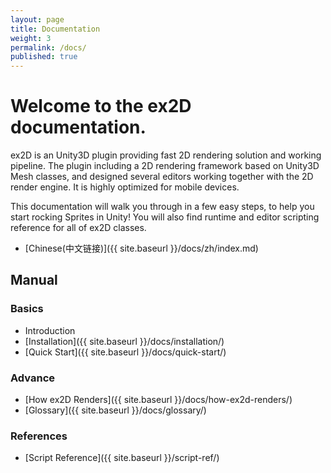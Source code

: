 ```yaml
---
layout: page
title: Documentation
weight: 3
permalink: /docs/
published: true
---
```


# Welcome to the ex2D documentation.

ex2D is an Unity3D plugin providing fast 2D rendering solution and working pipeline. 
The plugin including a 2D rendering framework based on Unity3D Mesh classes, and designed several editors 
working together with the 2D render engine. It is highly optimized for mobile devices.

This documentation will walk you through in a few easy steps, to help you start rocking Sprites in Unity! 
You will also find runtime and editor scripting reference for all of ex2D classes.

- [Chinese(中文链接)]({{ site.baseurl }}/docs/zh/index.md)

## Manual

### Basics 

- Introduction
- [Installation]({{ site.baseurl }}/docs/installation/)
- [Quick Start]({{ site.baseurl }}/docs/quick-start/)

### Advance 

- [How ex2D Renders]({{ site.baseurl }}/docs/how-ex2d-renders/)
- [Glossary]({{ site.baseurl }}/docs/glossary/)

### References

* [Script Reference]({{ site.baseurl }}/script-ref/)
